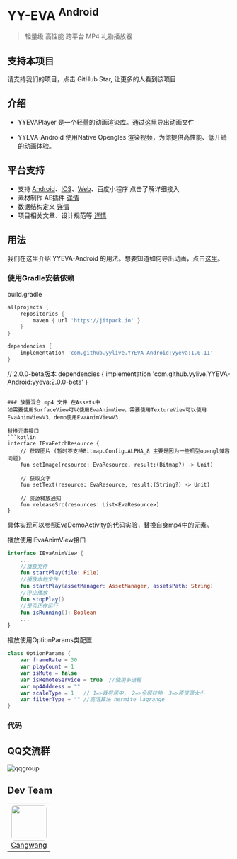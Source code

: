 # YY-EVA <sup>Android</sup>
> 轻量级 高性能 跨平台 MP4 礼物播放器

## 支持本项目

请支持我们的项目，点击 GitHub Star, 让更多的人看到该项目

## 介绍

+ YYEVAPlayer 是一个轻量的动画渲染库。通过[这里](https://github.com/yylive/YYEVA-docs/blob/main/docs/YYEVA%E8%AE%BE%E8%AE%A1%E8%A7%84%E8%8C%83.md)导出动画文件

+ YYEVA-Android 使用Native Opengles 渲染视频，为你提供高性能、低开销的动画体验。

## 平台支持
+ 支持 [Android](https://github.com/yylive/YYEVA-Android)、[IOS](https://github.com/yylive/YYEVA-iOS)、[Web](https://github.com/yylive/YYEVA-Web)、百度小程序  点击了解详细接入
+ 素材制作 AE插件 [详情](https://github.com/yylive/YYEVA/tree/main/AEP)
+ 数据结构定义 [详情](https://github.com/yylive/YYEVA/blob/main/%E6%95%B0%E6%8D%AE%E7%BB%93%E6%9E%84.md)
+ 项目相关文章、设计规范等 [详情](https://github.com/yylive/YYEVA)

## 用法

我们在这里介绍 YYEVA-Android 的用法。想要知道如何导出动画，点击[这里](https://github.com/yylive/YYEVA-docs/blob/main/docs/YYEVA%E8%AE%BE%E8%AE%A1%E8%A7%84%E8%8C%83.md)。

### 使用Gradle安装依赖
build.gradle
```groovy
allprojects {
	repositories {
		maven { url 'https://jitpack.io' }
	}
}
```

```groovy
dependencies {
	implementation 'com.github.yylive.YYEVA-Android:yyeva:1.0.11'
}
```
// 2.0.0-beta版本
dependencies {
    implementation 'com.github.yylive.YYEVA-Android:yyeva:2.0.0-beta'
}
```

### 放置混合 mp4 文件 在Assets中
如需要使用SurfaceView可以使用EvaAnimView，需要使用TextureView可以使用EvaAnimViewV3，demo使用EvaAnimViewV3

替换元素接口
```kotlin
interface IEvaFetchResource {
    // 获取图片 (暂时不支持Bitmap.Config.ALPHA_8 主要是因为一些机型opengl兼容问题)
    fun setImage(resource: EvaResource, result:(Bitmap?) -> Unit)

    // 获取文字
    fun setText(resource: EvaResource, result:(String?) -> Unit)

    // 资源释放通知
    fun releaseSrc(resources: List<EvaResource>)
}
```
具体实现可以参照EvaDemoActivity的代码实验，替换自身mp4中的元素。

播放使用IEvaAnimView接口
```kotlin
interface IEvaAnimView {
    ...
    //播放文件
    fun startPlay(file: File)
    //播放本地文件
    fun startPlay(assetManager: AssetManager, assetsPath: String)
    //停止播放
    fun stopPlay()
    //是否正在运行
    fun isRunning(): Boolean
    ...
}
```

播放使用OptionParams类配置
```kotlin
class OptionParams {
    var frameRate = 30
    var playCount = 1
    var isMute = false
    var isRemoteService = true  //使用多进程
    var mp4Address = ""
    var scaleType = 1   // 1=>裁剪居中， 2=>全屏拉伸  3=>原资源大小
    var filterType = "" //高清算法 hermite lagrange
}
```

### 代码

## QQ交流群
![qqgroup](https://github.com/yylive/YYEVA/blob/master/img/qqgroup.png)

## Dev Team
<table>
  <tbody>
    <tr>
      <td align="center" valign="top">
        <img style="border-radius:8px" width="80" height="80" src="https://avatars.githubusercontent.com/u/10419150?v=4">
        <br>
        <a href="https://github.com/cangwang">Cangwang</a>
      </td>
     </tr>
  </tbody>
</table>


 
